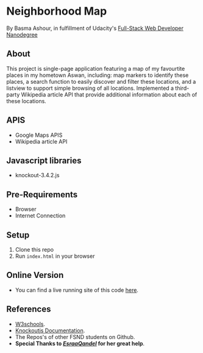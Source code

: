 # Neighborhood Map

By Basma Ashour, in fulfillment of Udacity's [Full-Stack Web Developer Nanodegree](https://www.udacity.com/course/nd004)

## About
This project is single-page application featuring a map of my favourtite places in my hometown Aswan, including: map markers to identify these places, a search function to easily discover and filter these locations, and a listview to support simple browsing of all locations. Implemented a third-party Wikipedia article API that provide additional information about each of these locations.

## APIS
- Google Maps APIS
- Wikipedia article API

## Javascript libraries 
- knockout-3.4.2.js

## Pre-Requirements
- Browser
- Internet Connection 

## Setup
1. Clone this repo
2. Run `index.html` in your browser

## Online Version
- You can find a live running site of this code [here]( https://basmaashouur.github.io/project5-udacity/).

## References
- [W3schools](https://www.w3schools.com/howto/howto_js_sidenav.asp).
- [Knockoutjs Documentation](http://knockoutjs.com/documentation/introduction.html).
- The Repos's of other FSND students on Github.
- **Special Thanks to *[EsraaQandel](https://github.com/EsraaQandel)* for her great help**.
